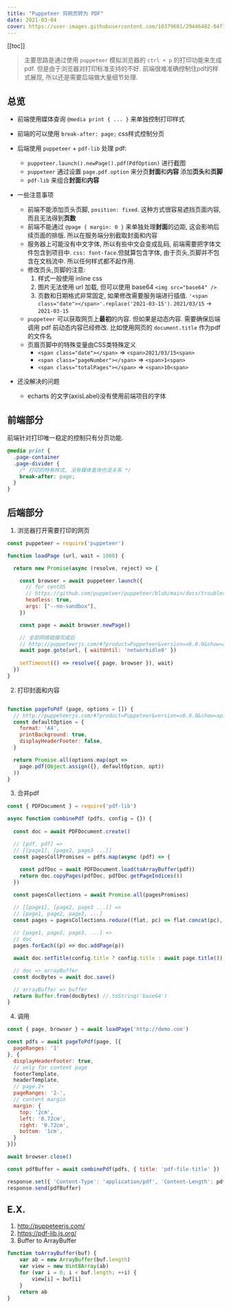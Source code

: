 ```yaml
---
title: "Puppeteer 将网页转为 PDF"
date: 2021-03-04
cover: https://user-images.githubusercontent.com/10379601/29446482-04f7036a-841f-11e7-9872-91d1fc2ea683.png
---
```


[[toc]]

> 主要思路是通过使用 `puppeteer` 模拟浏览器的 `ctrl + p` 的打印功能来生成pdf. 但是由于浏览器对打印标准支持的不好. 前端很难准确控制住pdf的样式展现, 所以还是需要后端做大量细节处理.


## 总览

- 前端使用媒体查询 `@media print { ... }` 来单独控制打印样式
- 前端的可以使用 `break-after: page;` css样式控制分页
- 后端使用 `puppeteer` + `pdf-lib` 处理 pdf: 
  - `puppeteer.launch().newPage().pdf(PdfOption)` 进行截图
  - `puppeteer` 通过设置 `page.pdf.option` 来分页**封面**和**内容** 添加**页头**和**页脚**
  - `pdf-lib` 来组合**封面**和**内容**

- 一些注意事项
  - 前端不能添加页头页脚, `position: fixed`. 这种方式很容易遮挡页面内容, 而且无法得到**页数**
  - 前端不能通过 `@page { margin: 0 }` 来单独处理**封面**的边距, 这会影响后续页面的排版. 所以在服务端分别截取封面和内容
  - 服务器上可能没有中文字体, 所以有些中文会变成乱码, 前端需要把字体文件包含到项目中. `css: font-face`.但就算包含字体, 由于页头,页脚并不包含在文档流中. 所以任何样式都不起作用. 
  - 修改页头,页脚的注意: 
    1. 样式一般使用 inline css
    2. 图片无法使用 url 加载, 但可以使用 base64 `<img src="base64" />` 
    3. 页数和日期格式非常固定, 如果修改需要服务端进行插值. `'<span class="date"></span>'.replace('2021-03-15')`. `2021/03/15` -> `2021-03-15`
  - `puppeteer` 可以获取网页上**最初**的内容. 但如果是动态内容. 需要确保后端调用 pdf 前动态内容已经修改.
  比如使用网页的 `document.title` 作为pdf的文件名
  - 页眉页脚中的特殊变量由CSS类特殊定义 
    - `<span class="date"></span>` => `<span>2021/03/15<span>`
    - `<span class="pageNumber"></span>` => `<span>1<span>`
    - `<span class="totalPages"></span>` => `<span>10<span>`
- 还没解决的问题
  - echarts 的文字(axisLabel)没有使用前端项目的字体



## 前端部分

前端针对打印唯一稳定的控制只有分页功能. 

``` css
@media print {
  .page-container
  .page-divider {
    /* 打印的特有样式, 没有媒体查询也没关系 */
    break-after: page;
  }
}
```


## 后端部分

1. 浏览器打开需要打印的网页

``` js
const puppeteer = require('puppeteer')

function loadPage (url, wait = 1000) {

  return new Promise(async (resolve, reject) => {

    const browser = await puppeteer.launch({ 
      // for centOS
      // https://github.com/puppeteer/puppeteer/blob/main/docs/troubleshooting.md
      headless: true,
      args: ["--no-sandbox"], 
    })

    const page = await browser.newPage()

    // 全部网络链接完成后
    // http://puppeteerjs.com/#?product=Puppeteer&version=v8.0.0&show=api-pagegotourl-options
    await page.goto(url, { waitUntil: 'networkidle0' })
      
    setTimeout(() => resolve({ page, browser }), wait)
  })
}

```

2. 打印封面和内容

``` js

function pageToPdf (page, options = []) {
  // http://puppeteerjs.com/#?product=Puppeteer&version=v8.0.0&show=api-pagepdfoptions
  const defaultOption = {
    format: 'A4',
    printBackground: true,
    displayHeaderFooter: false,
  }

  return Promise.all(options.map(opt => 
    page.pdf(Object.assign({}, defaultOption, opt))
  ))
}

```


3. 合并pdf

``` js
const { PDFDocument } = require('pdf-lib')

async function combinePdf (pdfs, config = {}) {
  
  const doc = await PDFDocument.create()

  // [pdf, pdf] => 
  // [[page1], [page2, page3 ...]] 
  const pagesCollPromises = pdfs.map(async (pdf) => {
    
    const pdfDoc = await PDFDocument.load(toArrayBuffer(pdf))
    return doc.copyPages(pdfDoc, pdfDoc.getPageIndices())
  })

  const pagesCollections = await Promise.all(pagesPromises)

  // [[page1], [page2, page3 ...]] => 
  // [page1, page2, page3, ...]
  const pages = pagesCollections.reduce((flat, pc) => flat.concat(pc), [])
  
  // [page1, page2, page3, ...] => 
  // doc
  pages.forEach((p) => doc.addPage(p))

  await doc.setTitle(config.title ? config.title : await page.title())

  // doc => arrayBuffer
  const docBytes = await doc.save()

  // arrayBuffer => buffer
  return Buffer.from(docBytes) //.toString('base64')
}

```

4. 调用 


``` js
const { page, browser } = await loadPage('http://demo.com')

const pdfs = await pageToPdf(page, [{
  pageRanges: '1'
}, {
  displayHeaderFooter: true,
  // only for content page 
  footerTemplate,
  headerTemplate,
  // page.2+
  pageRanges: '2-', 
  // content margin
  margin: {
    top: '2cm',
    left: '0.72cm',
    right: '0.72cm',
    bottom: '1cm',
  }
}])

await browser.close()

const pdfBuffer = await combinePdf(pdfs, { title: 'pdf-file-title' })

response.set({ 'Content-Type': 'application/pdf', 'Content-Length': pdfBuffer.length })
response.send(pdfBuffer)

```


## E.X.

1. <http://puppeteerjs.com/>
2. <https://pdf-lib.js.org/>
3. Buffer to ArrayBuffer

``` js
function toArrayBuffer(buf) {
	var ab = new ArrayBuffer(buf.length)
	var view = new Uint8Array(ab)
	for (var i = 0; i < buf.length; ++i) {
		view[i] = buf[i]
	}	
	return ab
}
```